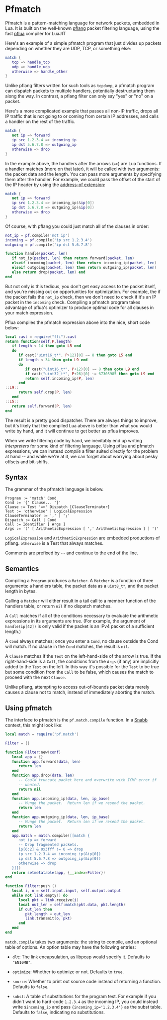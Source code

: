 # Pfmatch

Pfmatch is a pattern-matching language for network packets, embedded in
Lua.  It is built on the well-known
[pflang](https://github.com/Igalia/pflua/blob/master/doc/pflang.md)
packet filtering language, using the fast
[pflua](https://github.com/Igalia/pflua/blob/master/README.md) compiler
for LuaJIT

Here's an example of a simple pfmatch program that just divides up
packets depending on whether they are UDP, TCP, or something else:

```lua
match {
   tcp => handle_tcp
   udp => handle_udp
   otherwise => handle_other
}
```

Unlike pflang filters written for such tools as `tcpdump`, a pfmatch
program can dispatch packets to multiple handlers, potentially
destructuring them along the way.  In contrast, a pflang filter can only
say "yes" or "no" on a packet.

Here's a more complicated example that passes all non-IP traffic, drops
all IP traffic that is not going to or coming from certain IP addresses,
and calls a handler on the rest of the traffic.

```lua
match {
   not ip => forward
   ip src 1.2.3.4 => incoming_ip
   ip dst 5.6.7.8 => outgoing_ip
   otherwise => drop
}
```

In the example above, the handlers after the arrows (`=>`) are Lua
functions.  If a handler matches (more on that later), it will be called
with two arguments: the packet data and the length.  You can pass more
arguments by specifying them after the handler.  For example, we could
pass the offset of the start of the IP header by using the [address-of
extension](https://github.com/Igalia/pflua/blob/master/doc/extensions.md):


```lua
match {
   not ip => forward
   ip src 1.2.3.4 => incoming_ip(&ip[0])
   ip dst 5.6.7.8 => outgoing_ip(&ip[0])
   otherwise => drop
}
```

Of course, with pflang you could just match all of the clauses in order:

```lua
not_ip = pf.compile('not ip')
incoming = pf.compile('ip src 1.2.3.4')
outgoing = pf.compile('ip dst 5.6.7.8')

function handle(packet, len)
   if not_ip(packet, len) then return forward(packet, len)
   elseif incoming(packet, len) then return incoming_ip(packet, len)
   elseif outgoing(packet, len) then return outgoing_ip(packet, len)
   else return drop(packet, len) end
end
```

But not only is this tedious, you don't get easy access to the packet
itself, and you're missing out on opportunities for optimization.  For
example, the if the packet fails the `not_ip` check, then we don't need
to check if it's an IP packet in the `incoming` check.  Compiling a
pfmatch program takes advantage of pflua's optimizer to produce optimal
code for all clauses in your match expression.

Pflua compiles the pfmatch expression above into the nice, short code
below:

```lua
local cast = require("ffi").cast
return function(self,P,length)
   if length < 14 then goto L5 end
   do
      if cast("uint16_t*", P+12)[0] ~= 8 then goto L5 end
      if length < 34 then goto L9 end
      do
         if cast("uint16_t*", P+12)[0] ~= 8 then goto L9 end
         if cast("uint32_t*", P+26)[0] ~= 67305985 then goto L9 end
         return self.incoming_ip(P, len)
      end
::L9::
      return self.drop(P, len)
   end
::L5::
   return self.forward(P, len)
end
```

The result is a pretty good dispatcher.  There are always things to
improve, but it's likely that the compiled Lua above is better than what
you would write by hand, and it will continue to get better as pflua
improves.

When we write filtering code by hand, we inevitably end up writing
_interpreters_ for some kind of filtering language.  Using pflua and
pfmatch expressions, we can instead _compile_ a filter suited directly
for the problem at hand -- and while we're at it, we can forget about
worrying about pesky offsets and bit-shifts.

## Syntax

The grammar of the pfmatch language is below.

```
Program := 'match' Cond
Cond := '{' Clause... '}'
Clause := Test '=>' Dispatch [ClauseTerminator]
Test := 'otherwise' | LogicalExpression
ClauseTerminator := ',' | ';'
Dispatch := Call | Cond
Call := Identifier [ Args ]
Args := '(' [ ArithmeticExpression [ ',' ArithmeticExpression ] ] ')'
```

`LogicalExpression` and `ArithmeticExpression` are embedded productions
of pflang.  `otherwise` is a Test that always matches.

Comments are prefixed by `--` and continue to the end of the line.

## Semantics

Compiling a `Program` produces a `Matcher`.  A `Matcher` is a function
of three arguments: a handlers table, the packet data as a `uint8_t*`,
and the packet length in bytes.

Calling a `Matcher` will either result in a tail call to a member
function of the handlers table, or return `nil` if no dispatch matches.

A `Call` matches if all of the conditions necessary to evaluate the
arithmetic expressions in its arguments are true.  (For example, the
argument of `handle(ip[42])` is only valid if the packet is an IPv4
packet of a sufficient length.)

A `Cond` always matches; once you enter a `Cond`, no clause outside the
Cond will match.  If no clause in the `Cond` matches, the result is
`nil`.

A `Clause` matches if the `Test` on the left-hand-side of the arrow is
true.  If the right-hand-side is a `Call`, the conditions from the
`Args` (if any) are implicitly added to the `Test` on the left.  In this
way it's possible for the `Test` to be true but some condition from the
`Call` to be false, which causes the match to proceed with the next
`Clause`.

Unlike pflang, attempting to access out-of-bounds packet data merely
causes a clause not to match, instead of immediately aborting the
match.

## Using pfmatch

The interface to pfmatch is the `pf.match.compile` function.  In a
[Snabb](https://github.com/SnabbCo/snabbswitch) context, this might look
like:

```lua
local match = require('pf.match')

Filter = {}

function Filter:new(conf)
   local app = {}
   function app.forward(data, len)
      return len
   end
   function app.drop(data, len)
      -- Could truncate packet here and overwrite with ICMP error if
      -- wanted.
      return nil
   end
   function app.incoming_ip(data, len, ip_base)
      -- Munge the packet.  Return len if we resend the packet.
      return len
   end
   function app.outgoing_ip(data, len, ip_base)
      -- Munge the packet.  Return len if we resend the packet.
      return len
   end
   app.match = match.compile([[match {
      not ip => forward
      -- Drop fragmented packets.
      ip[6:2] & 0x3fff != 0 => drop
      ip src 1.2.3.4 => incoming_ip(&ip[0])
      ip dst 5.6.7.8 => outgoing_ip(&ip[0])
      otherwise => drop
   }]])
   return setmetatable(app, {__index=Filter})
end

function Filter:push ()
   local i, o = self.input.input, self.output.output
   while not link.empty() do
      local pkt = link.receive(i)
      local out_len = self:match(pkt.data, pkt.length)
      if out_len then
         pkt.length = out_len
         link.transmit(o, pkt)
      end
   end
end
```

`match.compile` takes two arguments: the string to compile, and an
optional table of options.  An option table may have the following
entries:

 * `dlt`: The link encapsulation, as libpcap would specify it.  Defaults
   to `"EN10MB"`.
 
 * `optimize`: Whether to optimize or not.  Defaults to `true`.

 * `source`: Whether to print out source code instead of returning a
   function.  Defaults to `false`.

 * `subst`: A table of substitutions for the program test.  For example
   if you didn't want to hard-code `1.2.3.4` as the incoming IP, you
   could instead write `$incoming_ip` and pass `{incoming_ip='1.2.3.4'}`
   as the subst table.  Defaults to `false`, indicating no
   substitutions.
